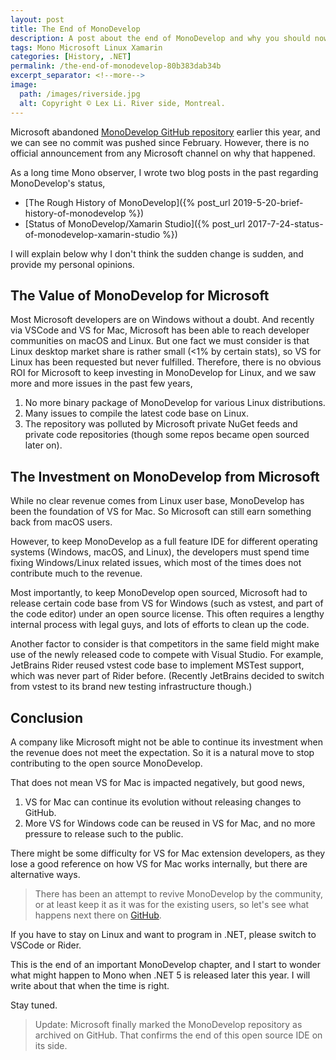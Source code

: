 ```yaml
---
layout: post
title: The End of MonoDevelop
description: A post about the end of MonoDevelop and why you should now abandon it.
tags: Mono Microsoft Linux Xamarin
categories: [History, .NET]
permalink: /the-end-of-monodevelop-80b383dab34b
excerpt_separator: <!--more-->
image: 
  path: /images/riverside.jpg
  alt: Copyright © Lex Li. River side, Montreal.
---
```


Microsoft abandoned [MonoDevelop GitHub repository](https://github.com/mono/monodevelop/graphs/contributors) earlier this year, and we can see no commit was pushed since February. However, there is no official announcement from any Microsoft channel on why that happened.
<!--more-->
As a long time Mono observer, I wrote two blog posts in the past regarding MonoDevelop's status,

* [The Rough History of MonoDevelop]({% post_url 2019-5-20-brief-history-of-monodevelop %})
* [Status of MonoDevelop/Xamarin Studio]({% post_url 2017-7-24-status-of-monodevelop-xamarin-studio %})

I will explain below why I don't think the sudden change is sudden, and provide my personal opinions.

## The Value of MonoDevelop for Microsoft
Most Microsoft developers are on Windows without a doubt. And recently via VSCode and VS for Mac, Microsoft has been able to reach developer communities on macOS and Linux. But one fact we must consider is that Linux desktop market share is rather small (<1% by certain stats), so VS for Linux has been requested but never fulfilled. Therefore, there is no obvious ROI for Microsoft to keep investing in MonoDevelop for Linux, and we saw more and more issues in the past few years,

1. No more binary package of MonoDevelop for various Linux distributions.
1. Many issues to compile the latest code base on Linux.
1. The repository was polluted by Microsoft private NuGet feeds and private code repositories (though some repos became open sourced later on).

## The Investment on MonoDevelop from Microsoft
While no clear revenue comes from Linux user base, MonoDevelop has been the foundation of VS for Mac. So Microsoft can still earn something back from macOS users.

However, to keep MonoDevelop as a full feature IDE for different operating systems (Windows, macOS, and Linux), the developers must spend time fixing Windows/Linux related issues, which most of the times does not contribute much to the revenue.

Most importantly, to keep MonoDevelop open sourced, Microsoft had to release certain code base from VS for Windows (such as vstest, and part of the code editor) under an open source license. This often requires a lengthy internal process with legal guys, and lots of efforts to clean up the code.

Another factor to consider is that competitors in the same field might make use of the newly released code to compete with Visual Studio. For example, JetBrains Rider reused vstest code base to implement MSTest support, which was never part of Rider before. (Recently JetBrains decided to switch from vstest to its brand new testing infrastructure though.)

## Conclusion
A company like Microsoft might not be able to continue its investment when the revenue does not meet the expectation. So it is a natural move to stop contributing to the open source MonoDevelop.

That does not mean VS for Mac is impacted negatively, but good news,

1. VS for Mac can continue its evolution without releasing changes to GitHub.
1. More VS for Windows code can be reused in VS for Mac, and no more pressure to release such to the public.

There might be some difficulty for VS for Mac extension developers, as they lose a good reference on how VS for Mac works internally, but there are alternative ways.

> There has been an attempt to revive MonoDevelop by the community, or at least keep it as it was for the existing users, so let's see what happens next there on [GitHub](https://github.com/dotdevelop/dotdevelop/issues).

If you have to stay on Linux and want to program in .NET, please switch to VSCode or Rider.

This is the end of an important MonoDevelop chapter, and I start to wonder what might happen to Mono when .NET 5 is released later this year. I will write about that when the time is right.

Stay tuned.

> Update: Microsoft finally marked the MonoDevelop repository as archived on GitHub. That confirms the end of this open source IDE on its side.
